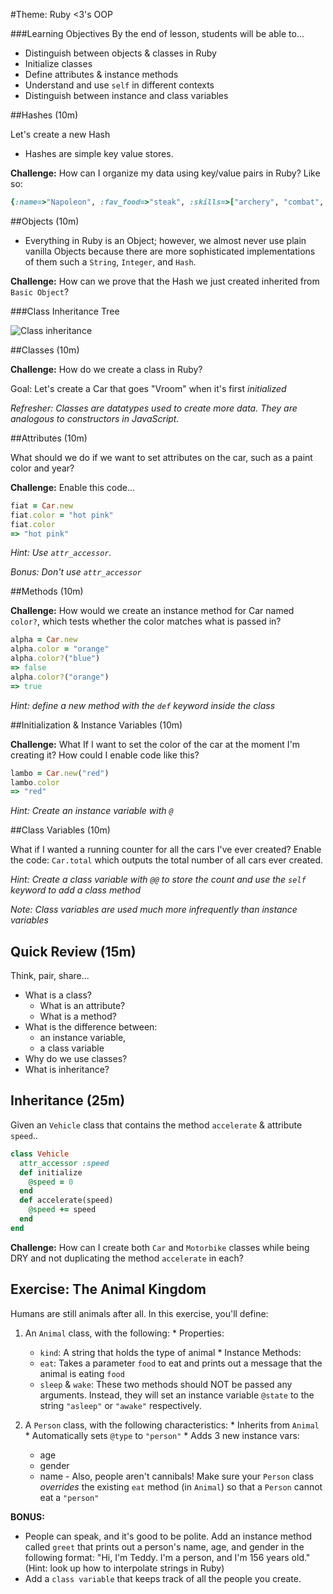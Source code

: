 #Theme: Ruby <3's OOP

###Learning Objectives
By the end of lesson, students will be able to...

* Distinguish between objects & classes in Ruby
* Initialize classes
* Define attributes & instance methods
* Understand and use `self` in different contexts
* Distinguish between instance and class variables

##Hashes (10m)

Let's create a new Hash

* Hashes are simple key value stores.

**Challenge:**
How can I organize my data using key/value pairs in Ruby? Like so:

```ruby
{:name=>"Napoleon", :fav_food=>"steak", :skills=>["archery", "combat", "egg farming"]}
```

##Objects (10m)

* Everything in Ruby is an Object; however, we almost never use plain vanilla Objects because there are more sophisticated implementations of them such a `String`, `Integer`, and `Hash`.

**Challenge:**
How can we prove that the Hash we just created inherited from `Basic Object`?

###Class Inheritance Tree

![Class inheritance](http://i.stack.imgur.com/rvcEi.png)

##Classes (10m)

**Challenge:**
How do we create a class in Ruby? 

Goal: Let's create a Car that goes "Vroom" when it's first *initialized*

*Refresher: Classes are datatypes used to create more data. They are analogous to constructors in JavaScript.*

##Attributes (10m)

What should we do if we want to set attributes on the car, such as a paint color and year?

**Challenge:**
Enable this code...

```ruby
fiat = Car.new
fiat.color = "hot pink"
fiat.color
=> "hot pink"
```

*Hint: Use `attr_accessor`.*

*Bonus: Don't use `attr_accessor`*

##Methods (10m)

**Challenge:**
How would we create an instance method for Car named `color?`, which tests whether the color matches what is passed in?

```ruby
alpha = Car.new
alpha.color = "orange"
alpha.color?("blue")
=> false
alpha.color?("orange")
=> true
```

*Hint: define a new method with the `def` keyword inside the class*

##Initialization & Instance Variables (10m)

**Challenge:**
What If I want to set the color of the car at the moment I'm creating it? How could I enable code like this?

```ruby
lambo = Car.new("red")
lambo.color
=> "red"
```

*Hint: Create an instance variable with `@`*

##Class Variables (10m)

What if I wanted a running counter for all the cars I've ever created? Enable the code: `Car.total` which outputs the total number of all cars ever created.

*Hint: Create a class variable with `@@` to store the count and use the `self` keyword to add a class method*

*Note: Class variables are used much more infrequently than instance variables*

## Quick Review (15m)

Think, pair, share...

  * What is a class?
    - What is an attribute?
    - What is a method?
  * What is the difference between:
    - an instance variable,
    - a class variable
  * Why do we use classes?
  * What is inheritance?
  
## Inheritance (25m)

Given an `Vehicle` class that contains the method `accelerate` & attribute `speed`..

```ruby
class Vehicle
  attr_accessor :speed
  def initialize
  	@speed = 0
  end
  def accelerate(speed)
  	@speed += speed
  end
end
```

**Challenge:**
How can I create both `Car` and `Motorbike` classes while being DRY and not duplicating the method `accelerate` in each?

## Exercise: The Animal Kingdom

Humans are still animals after all. In this exercise, you'll define:

  1. An `Animal` class, with the following:
    * Properties:
      * `kind`: A string that holds the type of animal
    * Instance Methods:
      * `eat`: Takes a parameter `food` to eat and prints out a message that the animal is eating `food`
      * `sleep` & `wake`: These two methods should NOT be passed any arguments. Instead, they will set an instance variable `@state` to the string `"asleep"` or `"awake"` respectively.

  2. A `Person` class, with the following characteristics:
    * Inherits from `Animal`
    * Automatically sets `@type` to `"person"` 
    * Adds 3 new instance vars:
      * age
      * gender
      * name
    - Also, people aren't cannibals! Make sure your `Person` class *overrides* the existing `eat` method (in `Animal`) so that a `Person` cannot eat a `"person"`

**BONUS:**

* People can speak, and it's good to be polite. Add an instance method called `greet` that prints out a person's name, age, and gender in the following format: "Hi, I'm Teddy. I'm a person, and I'm 156 years old." (Hint: look up how to interpolate strings in Ruby)
 * Add a `class variable` that keeps track of all the people you create.
